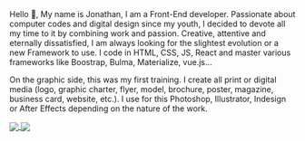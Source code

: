 <div>Hello 👋,
My name is Jonathan, I am a Front-End developer. Passionate about computer codes and digital design since my youth, I decided to devote all my time to it by combining work and passion. Creative, attentive and eternally dissatisfied, I am always looking for the slightest evolution or a new Framework to use. I code in HTML, CSS, JS, React and master various frameworks like Boostrap, Bulma, Materialize, vue.js…

On the graphic side, this was my first training. I create all print or digital media (logo, graphic charter, flyer, model, brochure, poster, magazine, business card, website, etc.). I use for this Photoshop, Illustrator, Indesign or After Effects depending on the nature of the work.</div>

<a href="https://github.com/jbtzcodes/github-readme-stats">
  <img align="center" src="https://github-readme-stats.vercel.app/api?username=jbtzcodes&show_icons=true&theme=radical" />
</a>
<a href="https://github.com/jbtzcodes/github-readme-stats">
  <img align="center" src="https://github-readme-stats.vercel.app/api/top-langs/?username=jbtzcodes&layout=compact&theme=radical" />
</a>

<!--
**jbtzcodes/jbtzcodes** is a ✨ _special_ ✨ repository because its `README.md` (this file) appears on your GitHub profile.

Here are some ideas to get you started:

- 🔭 I’m currently working on ...
- 🌱 I’m currently learning ...
- 👯 I’m looking to collaborate on ...
- 🤔 I’m looking for help with ...
- 💬 Ask me about ...
- 📫 How to reach me: ...
- 😄 Pronouns: ...
- ⚡ Fun fact: ...
-->


